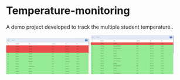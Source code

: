 # Temperature-monitoring

A demo project developed to track the multiple student temperature..

<img src="https://github.com/nithin-dot/Temperature-monitoring/blob/master/screenshot/screenshot_1.png" width="45%"></img> <img src="https://github.com/nithin-dot/Temperature-monitoring/blob/master/screenshot/screenshot_2.png" width="45%"></img> 


